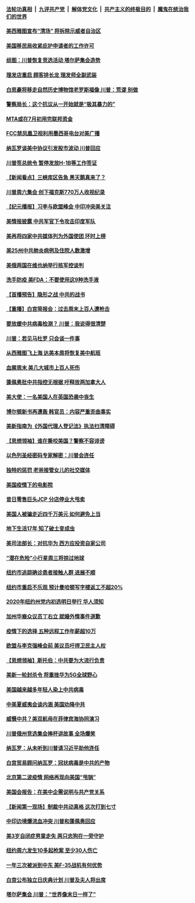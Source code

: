 

####  [法轮功真相](../../../../basic/blob/master/README.md?t=06231831) &nbsp;|&nbsp; [九评共产党](../../../../9ping.md/blob/master/README.md?t=06231831) &nbsp;|&nbsp; [解体党文化](../../../../jtdwh.md/blob/master/README.md?t=06231831)  &nbsp;|&nbsp; [共产主义的终极目的](../../../../gczydzjmd.md/blob/master/README.md?t=06231831) &nbsp;|&nbsp; [魔鬼在统治我们的世界](../../../../mgztzwmdsj.md/blob/master/README.md?t=06231831) 

#### [美西雅图宣布“清场” 将拆除示威者自治区](../pages/nsc412/n12206432.md?t=06231831) 

#### [美国移民局收紧庇护申请者的工作许可](../pages/nsc412/n12206240.md?t=06231831) 

#### [组图：川普恢复竞选活动 塔尔萨集会造势](../pages/nsc412/n12204200.md?t=06231831) 

#### [理发店重启 顾客排长龙 理发师全副武装](../pages/nsc412/n12205742.md?t=06231831) 

#### [白思豪将移走自然历史博物馆老罗斯福像  川普：荒谬 别做](../pages/nsc412/n12205759.md?t=06231831) 

#### [警察局长：这个抗议从一开始就是“极其暴力的”](../pages/nsc412/n12205750.md?t=06231831) 

#### [MTA或在7月初用完联邦资金](../pages/nsc412/n12205756.md?t=06231831) 

#### [FCC禁凤凰卫视利用墨西哥电台对美广播](../pages/nsc412/n12205664.md?t=06231831) 

#### [纳瓦罗谈美中协议引发股市波动 川普回应](../pages/nsc412/n12205543.md?t=06231831) 

#### [川普签总统令 暂停发放H-1B等工作签证](../pages/nsc412/n12205286.md?t=06231831) 

#### [【新闻看点】三峡库区告急 黑天鹅真来了？](../pages/nsc412/n12205008.md?t=06231831) 

#### [川普周六集会 创下福克斯770万人收视纪录](../pages/nsc412/n12205358.md?t=06231831) 

#### [【纪元播报】习李与欧盟峰会 中印冲突美关注](../pages/nsc412/n12205264.md?t=06231831) 

#### [美情报披露 中共军官下令攻击印度军队](../pages/nsc412/n12205206.md?t=06231831) 

#### [美再将四家中共媒体列为外国使团 环时上榜](../pages/nsc412/n12205059.md?t=06231831) 

#### [美25州中共肺炎病例及住院人数激增](../pages/nsc412/n12204895.md?t=06231831) 

#### [美俄两国在维也纳举行核军控谈判](../pages/nsc412/n12205020.md?t=06231831) 

#### [洗手防疫 美FDA：不要使用这9种洗手液](../pages/nsc412/n12204896.md?t=06231831) 

#### [【首播预告】隐形之战 中共的战书](../pages/nsc412/n12200980.md?t=06231831) 

#### [【重播】白宫简报会：过去周末上百人遭枪击](../pages/nsc412/n12204458.md?t=06231831) 

#### [要放缓中共病毒检测？ 川普：我说得很清楚](../pages/nsc412/n12204784.md?t=06231831) 

#### [川普：若见马杜罗 只会谈一件事](../pages/nsc412/n12204747.md?t=06231831) 

#### [从西雅图飞上海 达美本周将恢复美中航班](../pages/nsc412/n12204640.md?t=06231831) 

#### [血腥周末 美几大城市上百人死伤](../pages/nsc412/n12204490.md?t=06231831) 

#### [蓬佩奥批中共指控无根据 吁释放两加拿大人](../pages/nsc412/n12204564.md?t=06231831) 

#### [美大使：一名美国人在英国恐袭中丧生](../pages/nsc412/n12204415.md?t=06231831) 

#### [博尔顿新书再遭轰 韩官员：内容严重歪曲事实](../pages/nsc412/n12204194.md?t=06231831) 

#### [美新指南为《外国代理人登记法》执法扫清障碍](../pages/nsc412/n12203013.md?t=06231831) 

#### [【思想领袖】谁在撕咬美国？警察不容诽谤](../pages/nsc412/n12201992.md?t=06231831) 

#### [以色列圣经密码专家解密：川普会连任](../pages/nsc412/n12203622.md?t=06231831) 

#### [独特的惩罚  老爸接管女儿的社交媒体](../pages/nsc412/n12202897.md?t=06231831) 

#### [美国疫情下的电影院](../pages/nsc412/n12202867.md?t=06231831) 

#### [昔日零售巨头JCP 分店停业大甩卖](../pages/nsc412/n12202922.md?t=06231831) 

#### [美国人被骗走近四千万美元 如何避免上当](../pages/nsc412/n12202930.md?t=06231831) 

#### [地下生活17年 知了破土变成虫](../pages/nsc412/n12202962.md?t=06231831) 

#### [美司法部长：对抗华为 西方应投资自家公司](../pages/nsc412/n12203386.md?t=06231831) 

#### [“潜在危险”小行星周三将掠过地球](../pages/nsc412/n12202747.md?t=06231831) 

#### [纽约市追踪确诊患者接触人群  进展不顺](../pages/nsc412/n12203018.md?t=06231831) 

#### [纽约市重启不乐观 预计曼哈顿写字楼返工不超20%](../pages/nsc412/n12203023.md?t=06231831) 

#### [2020年纽约州党内初选明日举行 华人须知](../pages/nsc412/n12203026.md?t=06231831) 

#### [加州华裔众议员丁右立    就婚外情事件道歉](../pages/nsc412/n12203179.md?t=06231831) 

#### [疫情下的选择 五种远程工作年薪超10万](../pages/nsc412/n12190408.md?t=06231831) 

#### [欧盟与李克强峰会前 美议员吁捍卫民主人权](../pages/nsc412/n12202775.md?t=06231831) 

#### [【思想领袖】斯托伯：中共要为大流行负责](../pages/nsc412/n12115529.md?t=06231831) 

#### [美新一轮封杀令 将重挫华为5G全球野心](../pages/nsc412/n12202488.md?t=06231831) 

#### [美国越来越多年轻人染上中共病毒](../pages/nsc412/n12202590.md?t=06231831) 

#### [中美夏威夷会谈内涵 美国劝降中共](../pages/nsc412/n12202579.md?t=06231831) 

#### [威慑中共？美双航母在菲律宾海协同演习](../pages/nsc412/n12202399.md?t=06231831) 

#### [川普俄州竞选集会摔杯讲故事 全场爆笑](../pages/nsc412/n12202398.md?t=06231831) 

#### [纳瓦罗：从未听到川普请习近平助他连任](../pages/nsc412/n12202251.md?t=06231831) 

#### [白宫贸易顾问纳瓦罗：冠状病毒是中共的产物](../pages/nsc412/n12202027.md?t=06231831) 

#### [北京第二波疫情 网络再现向美国“甩锅”](../pages/nsc412/n12201996.md?t=06231831) 

#### [美国会报告：在美中企需说明与共产党关系](../pages/nsc412/n12199133.md?t=06231831) 

#### [【新闻第一现场】制裁中共动真格 这次打到七寸](../pages/nsc412/n12201730.md?t=06231831) 

#### [中印边境爆流血冲突 川普和蓬佩奥回应](../pages/nsc412/n12201068.md?t=06231831) 

#### [美3岁自闭症男童走失 两只忠狗在一旁守护](../pages/nsc412/n12201540.md?t=06231831) 

#### [纽约周六发生10多起枪案 至少30人伤亡](../pages/nsc412/n12201569.md?t=06231831) 

#### [一年三次被派到中东 美F-35战机有何优势](../pages/nsc412/n12193910.md?t=06231831) 

#### [白宫公布独立日庆典计划 川普及夫人将出席](../pages/nsc412/n12201111.md?t=06231831) 

#### [塔尔萨集会 川普：“世界像末日一样了”](../pages/nsc412/n12200981.md?t=06231831) 

